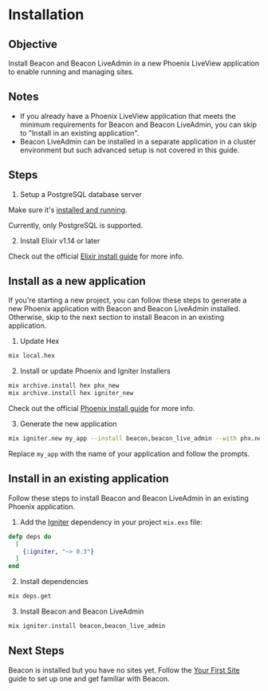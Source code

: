 # Installation

## Objective

Install Beacon and Beacon LiveAdmin in a new Phoenix LiveView application to enable running and managing sites.

## Notes

- If you already have a Phoenix LiveView application that meets the minimum requirements for Beacon and Beacon LiveAdmin, you can skip to "Install in an existing application".
- Beacon LiveAdmin can be installed in a separate application in a cluster environment but such advanced setup is not covered in this guide.

## Steps

1. Setup a PostgreSQL database server

Make sure it's [installed and running](https://wiki.postgresql.org/wiki/Detailed_installation_guides).

Currently, only PostgreSQL is supported.

2. Install Elixir v1.14 or later

Check out the official [Elixir install guide](https://elixir-lang.org/install.html) for more info.

## Install as a new application

If you're starting a new project, you can follow these steps to generate a new Phoenix application with Beacon and Beacon LiveAdmin installed.
Otherwise, skip to the next section to install Beacon in an existing application.

1. Update Hex

  ```sh
  mix local.hex
  ```

2. Install or update Phoenix and Igniter Installers

  ```sh
  mix archive.install hex phx_new
  mix archive.install hex igniter_new
  ```

Check out the official [Phoenix install guide](https://hexdocs.pm/phoenix/installation.html) for more info.

3. Generate the new application

  ```sh
  mix igniter.new my_app --install beacon,beacon_live_admin --with phx.new
  ```

Replace `my_app` with the name of your application and follow the prompts.

## Install in an existing application

Follow these steps to install Beacon and Beacon LiveAdmin in an existing Phoenix application.

1. Add the [Igniter](https://hex.pm/packages/igniter) dependency in your project `mix.exs` file:

  ```elixir
  defp deps do
    [
      {:igniter, "~> 0.3"}
    ]
  end
  ```

2. Install dependencies

  ```sh
  mix deps.get
  ```

3. Install Beacon and Beacon LiveAdmin

  ```sh
  mix igniter.install beacon,beacon_live_admin
  ```

## Next Steps

Beacon is installed but you have no sites yet. Follow the [Your First Site](your-first-site.md) guide to set up one and get familiar with Beacon.
